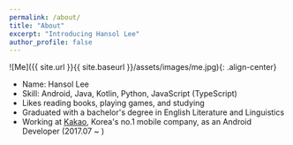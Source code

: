 ```yaml
---
permalink: /about/
title: "About"
excerpt: "Introducing Hansol Lee"
author_profile: false
---
```


![Me]({{ site.url }}{{ site.baseurl }}/assets/images/me.jpg){: .align-center}

- Name: Hansol Lee
- Skill: Android, Java, Kotlin, Python, JavaScript (TypeScript)
- Likes reading books, playing games, and studying
- Graduated with a bachelor's degree in English Literature and Linguistics
- Working at [Kakao](https://www.kakaocorp.com/), Korea's no.1 mobile company, as an Android Developer (2017.07 ~ )

